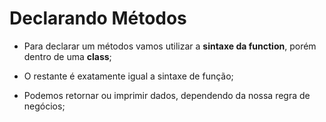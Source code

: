 # Declarando Métodos

-   Para declarar um métodos vamos utilizar a **sintaxe da function**, porém dentro de uma **class**;

-   O restante é exatamente igual a sintaxe de função;

-   Podemos retornar ou imprimir dados, dependendo da nossa regra de negócios;
